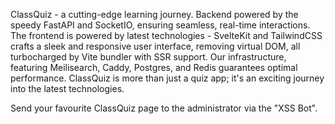 ClassQuiz - a cutting-edge learning journey. Backend powered by the speedy FastAPI and SocketIO, ensuring seamless, real-time interactions. The frontend is powered by latest technologies - SvelteKit and TailwindCSS crafts a sleek and responsive user interface, removing virtual DOM, all turbocharged by Vite bundler with SSR support. Our infrastructure, featuring Meilisearch, Caddy, Postgres, and Redis guarantees optimal performance. ClassQuiz is more than just a quiz app; it's an exciting journey into the latest technologies.

Send your favourite ClassQuiz page to the administrator via the "XSS Bot".
